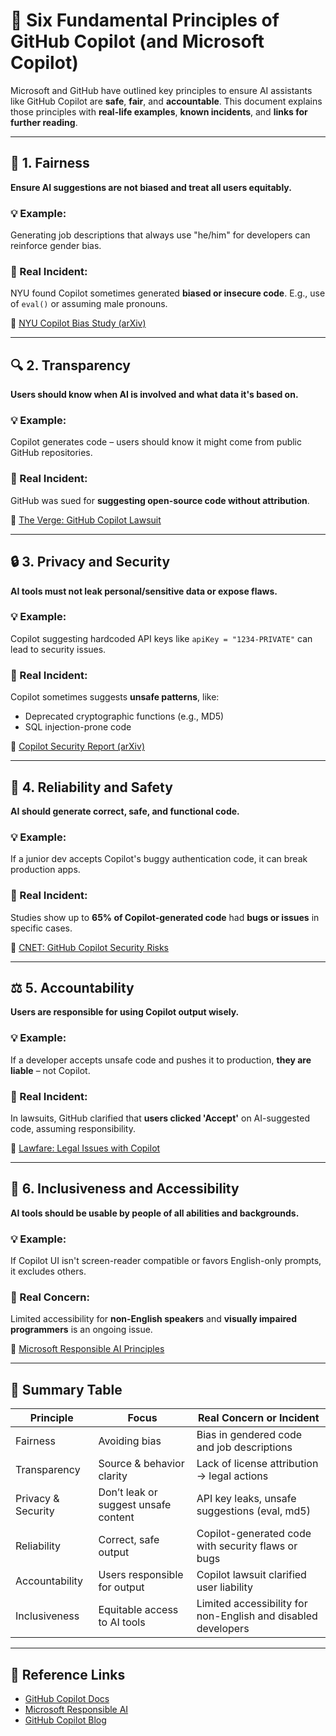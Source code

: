 # 🤖 Six Fundamental Principles of GitHub Copilot (and Microsoft Copilot)

Microsoft and GitHub have outlined key principles to ensure AI assistants like GitHub Copilot are **safe**, **fair**, and **accountable**. This document explains those principles with **real-life examples**, **known incidents**, and **links for further reading**.

---

## 🧭 1. Fairness

**Ensure AI suggestions are not biased and treat all users equitably.**

### 💡 Example:
Generating job descriptions that always use "he/him" for developers can reinforce gender bias.

### 🧨 Real Incident:
NYU found Copilot sometimes generated **biased or insecure code**. E.g., use of `eval()` or assuming male pronouns.

🔗 [NYU Copilot Bias Study (arXiv)](https://arxiv.org/abs/2108.09293)

---

## 🔍 2. Transparency

**Users should know when AI is involved and what data it's based on.**

### 💡 Example:
Copilot generates code – users should know it might come from public GitHub repositories.

### 🧨 Real Incident:
GitHub was sued for **suggesting open-source code without attribution**.

🔗 [The Verge: GitHub Copilot Lawsuit](https://www.theverge.com/2022/11/4/23440189/github-copilot-lawsuit-openai-microsoft-copyright)

---

## 🔒 3. Privacy and Security

**AI tools must not leak personal/sensitive data or expose flaws.**

### 💡 Example:
Copilot suggesting hardcoded API keys like `apiKey = "1234-PRIVATE"` can lead to security issues.

### 🧨 Real Incident:
Copilot sometimes suggests **unsafe patterns**, like:
- Deprecated cryptographic functions (e.g., MD5)
- SQL injection-prone code

🔗 [Copilot Security Report (arXiv)](https://arxiv.org/abs/2108.09293)

---

## 🧠 4. Reliability and Safety

**AI should generate correct, safe, and functional code.**

### 💡 Example:
If a junior dev accepts Copilot's buggy authentication code, it can break production apps.

### 🧨 Real Incident:
Studies show up to **65% of Copilot-generated code** had **bugs or issues** in specific cases.

🔗 [CNET: GitHub Copilot Security Risks](https://www.cnet.com/tech/services-and-software/github-copilot-security-risks/)

---

## ⚖️ 5. Accountability

**Users are responsible for using Copilot output wisely.**

### 💡 Example:
If a developer accepts unsafe code and pushes it to production, **they are liable** – not Copilot.

### 🧨 Real Incident:
In lawsuits, GitHub clarified that **users clicked 'Accept'** on AI-suggested code, assuming responsibility.

🔗 [Lawfare: Legal Issues with Copilot](https://www.lawfaremedia.org/article/github-copilot-and-legal-questions-of-generative-code)

---

## 🧰 6. Inclusiveness and Accessibility

**AI tools should be usable by people of all abilities and backgrounds.**

### 💡 Example:
If Copilot UI isn't screen-reader compatible or favors English-only prompts, it excludes others.

### 🧨 Real Concern:
Limited accessibility for **non-English speakers** and **visually impaired programmers** is an ongoing issue.

🔗 [Microsoft Responsible AI Principles](https://www.microsoft.com/ai/responsible-ai)

---

## 📝 Summary Table

| Principle          | Focus                                | Real Concern or Incident                                                                 |
|-------------------|---------------------------------------|-------------------------------------------------------------------------------------------|
| Fairness          | Avoiding bias                         | Bias in gendered code and job descriptions                                               |
| Transparency      | Source & behavior clarity             | Lack of license attribution → legal actions                                              |
| Privacy & Security| Don’t leak or suggest unsafe content  | API key leaks, unsafe suggestions (eval, md5)                                            |
| Reliability       | Correct, safe output                  | Copilot-generated code with security flaws or bugs                                       |
| Accountability    | Users responsible for output          | Copilot lawsuit clarified user liability                                                 |
| Inclusiveness     | Equitable access to AI tools          | Limited accessibility for non-English and disabled developers                           |

---

## 📎 Reference Links

- [GitHub Copilot Docs](https://docs.github.com/en/copilot)
- [Microsoft Responsible AI](https://www.microsoft.com/ai/responsible-ai)
- [GitHub Copilot Blog](https://github.blog/2021-06-30-github-copilot-research-recitation/)